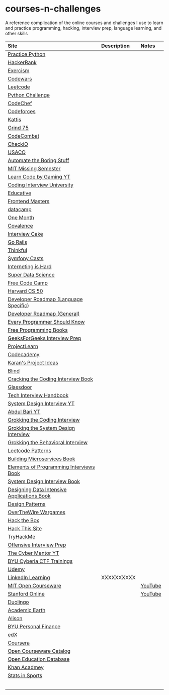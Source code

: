 # courses-n-challenges
A reference complication of the online courses and challenges I use to learn and practice programming, hacking, interview prep, language learning, and other skills

| Site | Description | Notes |
| :--- | :---------- | :---- |
| [Practice Python](https://www.practicepython.org/) | | |
| [HackerRank](https://www.hackerrank.com/) | | |
| [Exercism](https://exercism.org/) | | |
| [Codewars](https://www.codewars.com/) | | |
| [Leetcode](https://leetcode.com/) | | |
| [Python Challenge](http://www.pythonchallenge.com/) | | |
| [CodeChef](https://www.codechef.com/) | | |
| [Codeforces](https://codeforces.com/) | | |
| [Kattis](https://open.kattis.com/) | | |
| [Grind 75](https://www.techinterviewhandbook.org/grind75?hours=8) | | |
| [CodeCombat](https://codecombat.com/) | | |
| [CheckiO](https://checkio.org/) | | |
| [USACO](https://usaco.guide/) | | |
| [Automate the Boring Stuff](https://automatetheboringstuff.com/#toc) | | |
| [MIT Missing Semester](https://missing.csail.mit.edu/) | | |
| [Learn Code by Gaming YT](https://www.youtube.com/channel/UCD8vb6Bi7_K_78nItq5YITA) | | |
| [Coding Interview University](https://github.com/jwasham/coding-interview-university) | | |
| [Educative](https://www.educative.io/) | | |
| [Frontend Masters](https://frontendmasters.com/) | | |
| [datacamp](https://www.datacamp.com/) | | |
| [One Month](https://onemonth.com/) | | |
| [Covalence](https://covalence.io/) | | |
| [Interview Cake](https://www.interviewcake.com/) | | |
| [Go Rails](https://gorails.com/) | | |
| [Thinkful](https://www.thinkful.com/) | | |
| [Symfony Casts](https://symfonycasts.com/) | | |
| [Interneting is Hard](https://www.internetingishard.com/) | | |
| [Super Data Science](https://www.superdatascience.com/home) | | |
| [Free Code Camp](https://www.freecodecamp.org/) | | |
| [Harvard CS 50](https://pll.harvard.edu/course/cs50-introduction-computer-science?delta=0) | | |
| [Developer Roadmap (Language Specific)](https://roadmap.sh/) | | |
| [Developer Roadmap (General)](https://github.com/kamranahmedse/developer-roadmap) | | |
| [Every Programmer Should Know](https://github.com/mtdvio/every-programmer-should-know) | | |
| [Free Programming Books](https://github.com/EbookFoundation/free-programming-books) | | |
| [GeeksForGeeks Interview Prep](https://practice.geeksforgeeks.org/courses/complete-interview-preparation?utm_source=GfG&utm_medium=Home&utm_campaign=CIP_Submenu) | | |
| [ProjectLearn](https://projectlearn.io/) | | |
| [Codecademy](https://www.codecademy.com/) | | |
| [Karan's Project Ideas](https://github.com/karan/Projects) | | |
| [Blind](https://www.teamblind.com/) | | |
| [Cracking the Coding Interview Book](https://www.amazon.com/Cracking-Coding-Interview-Programming-Questions/dp/0984782850) | | |
| [Glassdoor](https://www.glassdoor.com/index.htm) | | |
| [Tech Interview Handbook](https://www.techinterviewhandbook.org/) | | |
| [System Design Interview YT](https://www.youtube.com/c/SystemDesignInterview) | | |
| [Abdul Bari YT](https://www.youtube.com/channel/UCZCFT11CWBi3MHNlGf019nw) | | |
| [Grokking the Coding Interview](https://www.educative.io/courses/grokking-the-coding-interview) | | |
| [Grokking the System Design Interview](https://www.educative.io/courses/grokking-the-system-design-interview) | | |
| [Grokking the Behavioral Interview](https://www.educative.io/courses/grokking-the-behavioral-interview) | | |
| [Leetcode Patterns](https://seanprashad.com/leetcode-patterns/) | | |
| [Building Microservices Book](https://www.amazon.com/Building-Microservices-Designing-Fine-Grained-Systems/dp/1491950358) | | |
| [Elements of Programming Interviews Book](https://www.amazon.com/Elements-Programming-Interviews-Python-Insiders/dp/1537713949) | | |
| [System Design Interview Book](https://www.amazon.com/System-Design-Interview-insiders-Second/dp/B08CMF2CQF) | | |
| [Designing Data Intensive Applications Book](https://www.amazon.com/Designing-Data-Intensive-Applications-Reliable-Maintainable/dp/1449373321) | | |
| [Design Patterns](http://www.mcdonaldland.info/files/designpatterns/designpatternscard.pdf) | | |
| [OverTheWire Wargames](https://overthewire.org/wargames/) | | |
| [Hack the Box](https://www.hackthebox.com/) | | |
| [Hack This Site](https://www.hackthissite.org/) | | |
| [TryHackMe](https://tryhackme.com/) | | |
| [Offensive Interview Prep](https://github.com/WebBreacher/offensiveinterview) | | |
| [The Cyber Mentor YT](https://www.youtube.com/c/TheCyberMentor) | | |
| [BYU Cyberia CTF Trainings](https://github.com/BYU-CTF-group/ctf-training) | | |
| [Udemy](https://www.udemy.com/) | | |
| [LinkedIn Learning](https://www.linkedin.com/learning/?u=89682092) | XXXXXXXXXX | |
| [MIT Open Courseware](https://ocw.mit.edu/) | | [YouTube](https://www.youtube.com/c/mitocw)|
| [Stanford Online](https://online.stanford.edu/) | | [YouTube](https://www.youtube.com/user/stanfordonline)|
| [Duolingo](https://www.duolingo.com/learn) | | |
| [Academic Earth](https://academicearth.org/online-college-courses/) | | |
| [Alison](https://alison.com/courses) | | |
| [BYU Personal Finance](https://personalfinance.byu.edu/) | | |
| [edX](https://www.edx.org/) | | |
| [Coursera](https://www.coursera.org/?ranMID=40328&ranEAID=TnL5HPStwNw&ranSiteID=TnL5HPStwNw-4b43b5qZrfcwab151jUU2g&siteID=TnL5HPStwNw-4b43b5qZrfcwab151jUU2g&utm_content=10&utm_medium=partners&utm_source=linkshare&utm_campaign=TnL5HPStwNw) | | |
| [Open Courseware Catalog](https://www.cccoer.org/using-oer/find-oer/open-courseware/) | | |
| [Open Education Database](https://oedb.org/open/) | | |
| [Khan Acadmey](https://www.khanacademy.org/profile/me/courses?learn=1) | | |
| [Stats in Sports](https://github.com/zbinney/Stats_in_Sports_2021) | | |
| []() | | |
| []() | | |
| []() | | |
| []() | | |
| []() | | |